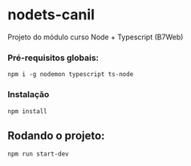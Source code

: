 # nodets-canil
Projeto do módulo curso Node + Typescript (B7Web)

### Pré-requisitos globais:
`npm i -g nodemon typescript ts-node`

### Instalação
`npm install`

## Rodando o projeto:
`npm run start-dev`